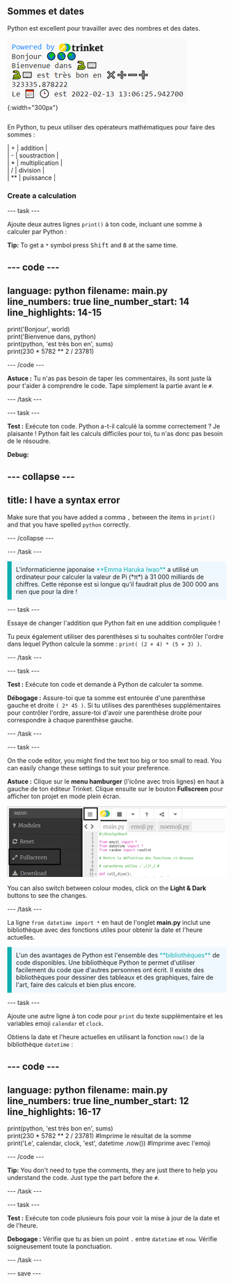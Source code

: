## Sommes et dates

<div style="display: flex; flex-wrap: wrap">
<div style="flex-basis: 200px; flex-grow: 1; margin-right: 15px;">
Python est excellent pour travailler avec des nombres et des dates.
</div>
<div>

![La zone de sortie avec cinq lignes imprimées montrant les nouvelles sorties de somme et de date actuelle.](images/sums_dates.png){:width="300px"} 

</div>
</div>

En Python, tu peux utiliser des opérateurs mathématiques pour faire des sommes :

| + | addition |   
| - | soustraction |   
| * | multiplication |   
| / | division |   
| ** | puissance |

### Create a calculation

--- task ---

Ajoute deux autres lignes `print()` à ton code, incluant une somme à calculer par Python :

**Tip:** To get a `*` symbol press <kbd>Shift</kbd> and <kbd>8</kbd> at the same time.

--- code ---
---
language: python filename: main.py line_numbers: true line_number_start: 14
line_highlights: 14-15
---

print('Bonjour', world)   
print('Bienvenue dans, python)   
print(python, 'est très bon en', sums)   
print(230 * 5782 ** 2 / 23781)

--- /code ---

**Astuce :** Tu n'as pas besoin de taper les commentaires, ils sont juste là pour t'aider à comprendre le code. Tape simplement la partie avant le `#`.

--- /task ---

--- task ---

**Test :** Exécute ton code. Python a-t-il calculé la somme correctement ? Je plaisante ! Python fait les calculs difficiles pour toi, tu n'as donc pas besoin de le résoudre.

**Debug:**

--- collapse ---
---
title: I have a syntax error
---

Make sure that you have added a comma `,` between the items in `print()` and that you have spelled `python` correctly.

--- /collapse ---

--- /task ---

<p style="border-left: solid; border-width:10px; border-color: #0faeb0; background-color: aliceblue; padding: 10px;">
L'informaticienne japonaise <span style="color: #0faeb0">**Emma Haruka Iwao**</span> a utilisé un ordinateur pour calculer la valeur de Pi (*π*) à 31 000 milliards de chiffres. Cette réponse est si longue qu'il faudrait plus de 300 000 ans rien que pour la dire ! 
</p>

--- task ---

Essaye de changer l'addition que Python fait en une addition compliquée !

Tu peux également utiliser des parenthèses si tu souhaites contrôler l'ordre dans lequel Python calcule la somme : `print( (2 + 4) * (5 + 3) )`.

--- /task ---

--- task ---

**Test :** Exécute ton code et demande à Python de calculer ta somme.

**Débogage :** Assure-toi que ta somme est entourée d'une parenthèse gauche et droite `( 2* 45 )`. Si tu utilises des parenthèses supplémentaires pour contrôler l'ordre, assure-toi d'avoir une parenthèse droite pour correspondre à chaque parenthèse gauche.

--- /task ---

--- task ---

On the code editor, you might find the text too big or too small to read. You can easily change these settings to suit your preference.

**Astuce :** Clique sur le **menu hamburger** (l'icône avec trois lignes) en haut à gauche de ton éditeur Trinket. Clique ensuite sur le bouton **Fullscreen** pour afficher ton projet en mode plein écran.

![The code editor with the settings menu expanded, to show the Colour Mode and Text Size options.](images/full_screen.png)

You can also switch between colour modes, click on the **Light & Dark** buttons to see the changes.

--- /task ---

La ligne `from datetime import *` en haut de l'onglet **main.py** inclut une bibliothèque avec des fonctions utiles pour obtenir la date et l'heure actuelles.

<p style="border-left: solid; border-width:10px; border-color: #0faeb0; background-color: aliceblue; padding: 10px;">
L'un des avantages de Python est l'ensemble des <span style="color: #0faeb0">**bibliothèques**</span> de code disponibles. Une bibliothèque Python te permet d'utiliser facilement du code que d'autres personnes ont écrit. Il existe des bibliothèques pour dessiner des tableaux et des graphiques, faire de l'art, faire des calculs et bien plus encore.
</p>

--- task ---

Ajoute une autre ligne à ton code pour `print` du texte supplémentaire et les variables emoji `calendar` et `clock`.

Obtiens la date et l'heure actuelles en utilisant la fonction `now()` de la bibliothèque `datetime` :

--- code ---
---
language: python filename: main.py line_numbers: true line_number_start: 12
line_highlights: 16-17
---

print(python, 'est très bon en', sums)    
print(230 * 5782 ** 2 / 23781) #Imprime le résultat de la somme     
print('Le', calendar, clock, 'est', datetime .now()) #Imprime avec l'emoji

--- /code ---

**Tip:** You don't need to type the comments, they are just there to help you understand the code. Just type the part before the `#`.

--- /task ---

--- task ---

**Test :** Exécute ton code plusieurs fois pour voir la mise à jour de la date et de l'heure.

**Debogage :** Vérifie que tu as bien un point `.` entre `datetime` et `now`. Vérifie soigneusement toute la ponctuation.

--- /task ---

--- save ---
